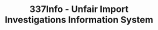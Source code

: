 ---
bigquery: https://console.cloud.google.com/bigquery?p=patents-public-data&d=usitc_investigations&page=dataset&project=sheets-management-319211
citation: US International Trade Commission 337Info Unfair Import Investigations Information
  System
contributors: US International Trade Comission
cost: None
description: US International Trade Commission 337Info Unfair Import Investigations
  Information System contains data on investigations done under Section 337. Section
  337 declares the infringement of certain statutory intellectual property rights
  and other forms of unfair competition in import trade to be unlawful practices.
  Most Section 337 investigations involve allegations of patent or registered trademark
  infringement.
documentation: FAQ and tutorial available on the site
last_edit: 04/10/2022, 10:27:41
location: https://pubapps2.usitc.gov/337external/
maintained_by: US International Trade Comission
schema_fields:
- finalDetNoViolation
- invUnfairAct
- ouiiAttorney
- finalDetViolation
- startDateMarkmanHearing
- targetDate
- copyrightNumbers
- lastUpdated
- docketNo
- publication_number
- patentNumber
- actualStartDateEvidHear
- scheduledEndDateEvidHear
- trademarkNumbers
- cafcAppeals
- htsNumbers
- id
- aljAssigned
- investigationNo
- complainant
- issueDateOtherNonFinal
- dateComplaintFiled
- dateCreated
- teoReliefGranted
- actualEndDateEvidHear
- dateOfPublicationFrNotice
- gcAttorney
- finalIdOnViolationDue
- title
- markmanHearing
- currentActiveALJ
- finalIdOnViolationIssue
- investigationTermDate
- ouiiParticipation
- scheduledStartDateEvidHear
- currentStatus
- endDateMarkmanHearing
- investigationType
- teoIdIssueDate
- internalRemand
- teoIdDueDate
- respondent
- teoProceedingInvolved
- patentNumbers
shortname: unfair_import_investigations
tags:
- import
- legal
- trade
timeframe: 2008-2021 (prior to 2008 downloadable as a JSON file)
title: 337Info - Unfair Import Investigations Information System
uuid: 2721f5ec-e599-4890-9265-9706719fc71e
---